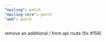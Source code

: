 ```yaml
---
"mailing": patch
"mailing-core": patch
"web": patch
---
```


remove an additional / from api route (fix #158)
